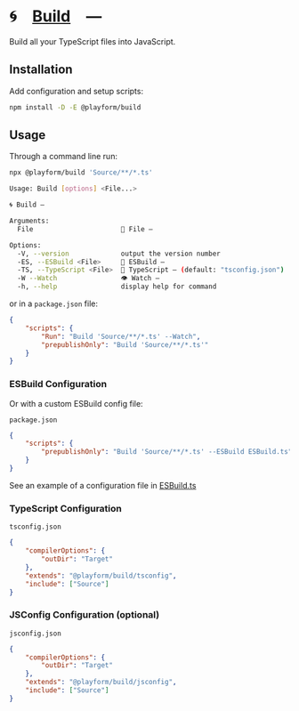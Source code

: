# 🌀 [Build] —

Build all your TypeScript files into JavaScript.

## Installation

Add configuration and setup scripts:

```sh
npm install -D -E @playform/build
```

## Usage

Through a command line run:

```sh
npx @playform/build 'Source/**/*.ts'
```

```sh
Usage: Build [options] <File...>

🌀 Build —

Arguments:
  File                      📝 File —

Options:
  -V, --version             output the version number
  -ES, --ESBuild <File>     📜 ESBuild —
  -TS, --TypeScript <File>  📜 TypeScript — (default: "tsconfig.json")
  -W --Watch                👁️ Watch —
  -h, --help                display help for command
```

or in a `package.json` file:

```json
{
	"scripts": {
		"Run": "Build 'Source/**/*.ts' --Watch",
		"prepublishOnly": "Build 'Source/**/*.ts'"
	}
}
```

### ESBuild Configuration

Or with a custom ESBuild config file:

`package.json`

```json
{
	"scripts": {
		"prepublishOnly": "Build 'Source/**/*.ts' --ESBuild ESBuild.ts"
	}
}
```

See an example of a configuration file in
[ESBuild.ts](Source/Variable/ESBuild.ts)

### TypeScript Configuration

`tsconfig.json`

```json
{
	"compilerOptions": {
		"outDir": "Target"
	},
	"extends": "@playform/build/tsconfig",
	"include": ["Source"]
}
```

### JSConfig Configuration (optional)

`jsconfig.json`

```json
{
	"compilerOptions": {
		"outDir": "Target"
	},
	"extends": "@playform/build/jsconfig",
	"include": ["Source"]
}
```

[ESBuild]: HTTPS://NPMJS.Org/esbuild
[TypeDoc]: HTTPS://NPMJS.Org/typedoc
[Build]: HTTPS://NPMJS.Org/@playform/build
